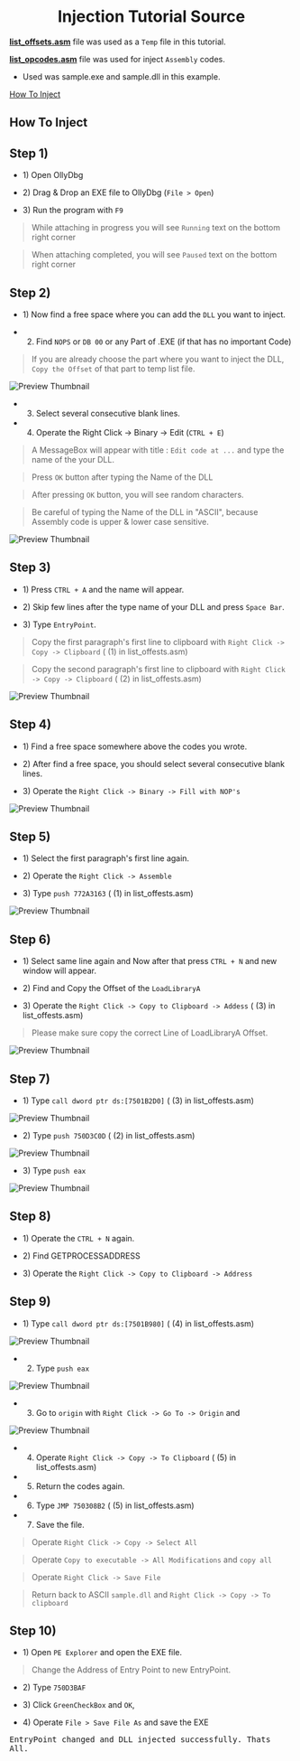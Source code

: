 <h1 align="center">Injection Tutorial Source</h1>

**[list_offsets.asm](https://github.com/Dentrax/DLL-Injection-with-Assembly/blob/master/list_offsets.asm)** file was used as a `Temp` file in this tutorial. 

**[list_opcodes.asm](https://github.com/Dentrax/DLL-Injection-with-Assembly/blob/master/list_opcodes.asm)** file was used for inject `Assembly` codes.

* Used was sample.exe and sample.dll in this example.

[How To Inject](#how-to-inject)

## How To Inject

Step 1)
--------------------------

* 1) Open OllyDbg

* 2) Drag & Drop an EXE file to OllyDbg (`File > Open`)

* 3) Run the program with `F9`

> While attaching in progress you will see `Running` text on the bottom right corner

> When attaching completed, you will see `Paused` text on the bottom right corner


Step 2)
--------------------------

* 1) Now find a free space where you can add the `DLL` you want to inject.

* 2) Find `NOPS` or `DB 00` or any Part of .EXE (if that has no important Code)

> If you are already choose the part where you want to inject the DLL, `Copy the Offset` of that part to temp list file.

![Preview Thumbnail](https://raw.githubusercontent.com/Dentrax/DLL-Injection-with-Assembly/master/images/1.png)

* 3) Select several consecutive blank lines.

* 4) Operate the Right Click -> Binary -> Edit (`CTRL + E`)

> A MessageBox will appear with title : `Edit code at ...` and type the name of the your DLL.

> Press `OK` button after typing the Name of the DLL

> After pressing `OK` button, you will see random characters.

> Be careful of typing the Name of the DLL in "ASCII", because Assembly code is upper & lower case sensitive.

![Preview Thumbnail](https://raw.githubusercontent.com/Dentrax/DLL-Injection-with-Assembly/master/images/2.png)


Step 3)
--------------------------

* 1) Press `CTRL + A` and the name will appear.

* 2) Skip few lines after the type name of your DLL and press `Space Bar`.
		
* 3) Type `EntryPoint`.

> Copy the first paragraph's first line to clipboard with `Right Click -> Copy -> Clipboard` ( (1) in list_offests.asm)

> Copy the second paragraph's first line to clipboard with `Right Click -> Copy -> Clipboard` ( (2) in list_offests.asm)

![Preview Thumbnail](https://raw.githubusercontent.com/Dentrax/DLL-Injection-with-Assembly/master/images/3.png)


Step 4)
--------------------------

* 1) Find a free space somewhere above the codes you wrote.

* 2) After find a free space, you should select several consecutive blank lines.

* 3) Operate the `Right Click -> Binary -> Fill with NOP's`

![Preview Thumbnail](https://raw.githubusercontent.com/Dentrax/DLL-Injection-with-Assembly/master/images/4.png)


Step 5)
--------------------------

* 1) Select the first paragraph's first line again.

* 2) Operate the `Right Click -> Assemble`

* 3) Type `push 772A3163` ( (1) in list_offests.asm)

![Preview Thumbnail](https://raw.githubusercontent.com/Dentrax/DLL-Injection-with-Assembly/master/images/5.png)


Step 6)
--------------------------

* 1) Select same line again and Now after that press `CTRL + N` and new window will appear.

* 2) Find and Copy the Offset of the `LoadLibraryA` 

* 3) Operate the `Right Click -> Copy to Clipboard -> Addess` ( (3) in list_offests.asm)

> Please make sure copy the correct Line of LoadLibraryA Offset.

![Preview Thumbnail](https://raw.githubusercontent.com/Dentrax/DLL-Injection-with-Assembly/master/images/6.png)


Step 7)
--------------------------

* 1) Type `call dword ptr ds:[7501B2D0]` ( (3) in list_offests.asm)

![Preview Thumbnail](https://raw.githubusercontent.com/Dentrax/DLL-Injection-with-Assembly/master/images/7.png)

* 2) Type `push 750D3C0D` ( (2) in list_offests.asm)

![Preview Thumbnail](https://raw.githubusercontent.com/Dentrax/DLL-Injection-with-Assembly/master/images/8.png)

* 3) Type `push eax`

![Preview Thumbnail](https://raw.githubusercontent.com/Dentrax/DLL-Injection-with-Assembly/master/images/9.png)


Step 8)
--------------------------

* 1) Operate the `CTRL + N` again.

* 2) Find GETPROCESSADDRESS

* 3) Operate the `Right Click -> Copy to Clipboard -> Address`


Step 9)
--------------------------

* 1) Type `call dword ptr ds:[7501B980]` ( (4) in list_offests.asm)

![Preview Thumbnail](https://raw.githubusercontent.com/Dentrax/DLL-Injection-with-Assembly/master/images/10.png)

* 2) Type `push eax`

![Preview Thumbnail](https://raw.githubusercontent.com/Dentrax/DLL-Injection-with-Assembly/master/images/11.png)

* 3) Go to `origin` with `Right Click -> Go To -> Origin` and 

![Preview Thumbnail](https://raw.githubusercontent.com/Dentrax/DLL-Injection-with-Assembly/master/images/12.png)

* 4) Operate `Right Click -> Copy -> To Clipboard` ( (5) in list_offests.asm)

* 5) Return the codes again.

* 6) Type `JMP 750308B2` ( (5) in list_offests.asm)

* 7) Save the file.

> Operate `Right Click -> Copy -> Select All`

> Operate `Copy to executable -> All Modifications` and `copy all`

> Operate `Right Click -> Save File`

> Return back to ASCII `sample.dll` and `Right Click -> Copy -> To clipboard`


Step 10)
--------------------------

* 1) Open `PE Explorer` and open the EXE file.

> Change the Address of Entry Point to new EntryPoint.

* 2) Type `750D3BAF`

* 3) Click `GreenCheckBox` and `OK`, 

* 4) Operate `File > Save File As` and save the EXE

<kbd>EntryPoint changed and DLL injected successfully. Thats All.</kbd>


